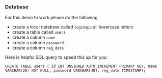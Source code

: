### Database
For this demo to work please do the following

- create a local database called `loginapp` all lowercase letters
- create a table called `users`
- create a column `name`
- create a column `password`
- create a column `reg_date`

Here is helpful SQL query to speed this up for you:

`CREATE TABLE users ( id INT UNSIGNED AUTO_INCREMENT PRIMARY KEY, name VARCHAR(20) NOT NULL, password VARCHAR(40), reg_date TIMESTAMP);`
 
